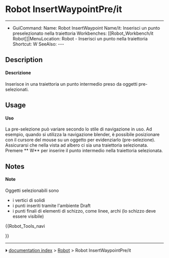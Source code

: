 # Robot InsertWaypointPre/it
---
- GuiCommand:   Name: Robot InsertWaypoint   Name/it: Inserisci un punto preselezionato nella traiettoria   Workbenches: [[Robot_Workbench/it   Robot]]|MenuLocation: Robot - Inserisci un punto nella traiettoria   Shortcut: W   SeeAlso: ---


</div>

## Description


<div class="mw-translate-fuzzy">

#### Descrizione

Inserisce in una traiettoria un punto intermedio preso da oggetti pre-selezionati.


</div>

## Usage


<div class="mw-translate-fuzzy">

#### Uso

La pre-selezione può variare secondo lo stile di navigazione in uso.
Ad esempio, quando si utilizza la navigazione blender, è possibile posizionare con il cursore del mouse su un oggetto per evidenziarlo (pre-selezione).
Assicurarsi che nella vista ad albero ci sia una traiettoria selezionata.
Premere ** W** per inserire il punto intermedio nella traiettoria selezionata.


</div>

## Notes


<div class="mw-translate-fuzzy">

#### Note

Oggetti selezionabili sono

-   i vertici di solidi
-   i punti inseriti tramite l\'ambiente Draft
-   i punti finali di elementi di schizzo, come linee, archi (lo schizzo deve essere visibile)


</div>


<div class="mw-translate-fuzzy">





</div>


{{Robot_Tools_navi

}}



---
⏵ [documentation index](../README.md) > [Robot](Robot_Workbench.md) > Robot InsertWaypointPre/it
